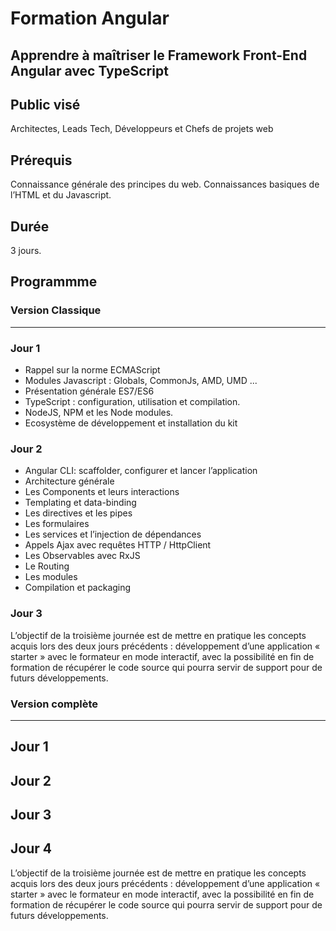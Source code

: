 # Formation Angular

## Apprendre à maîtriser le Framework Front-End Angular avec TypeScript

## Public visé
Architectes, Leads Tech, Développeurs et Chefs de projets web 

## Prérequis
Connaissance générale des principes du web. Connaissances basiques de l’HTML et du Javascript. 

## Durée
3 jours.

## Programmme 
### Version Classique 
---------------------
### Jour 1
* Rappel sur la norme ECMAScript
* Modules Javascript : Globals, CommonJs, AMD, UMD ...
* Présentation générale ES7/ES6
* TypeScript : configuration, utilisation et compilation.
* NodeJS, NPM et les Node modules.
* Ecosystème de développement et installation du kit

### Jour 2
* Angular CLI: scaffolder, configurer et lancer l’application
* Architecture générale
* Les Components et leurs interactions
* Templating et data-binding
* Les directives et les pipes
* Les formulaires
* Les services et l’injection de dépendances
* Appels Ajax avec requêtes HTTP / HttpClient
* Les Observables avec RxJS
* Le Routing
* Les modules
* Compilation et packaging

### Jour 3
L’objectif de la troisième journée est de mettre en pratique les concepts acquis lors des deux jours précédents : développement d’une application « starter » avec le formateur en mode interactif, avec la possibilité en fin de formation de récupérer le code source qui pourra servir de support pour de futurs développements.

### Version complète
--------------------
## Jour 1

## Jour 2

## Jour 3

## Jour 4
L’objectif de la troisième journée est de mettre en pratique les concepts acquis lors des deux jours précédents : développement d’une application « starter » avec le formateur en mode interactif, avec la possibilité en fin de formation de récupérer le code source qui pourra servir de support pour de futurs développements.